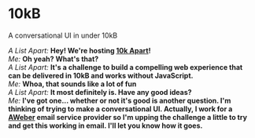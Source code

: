 # 10kB
A conversational UI in under 10kB

_A List Apart:_ __Hey! We're hosting [10k Apart](https://a-k-apart.com/)!__  
_Me:_ __Oh yeah? What's that?__  
_A List Apart:_ __It's a challenge to build a compelling web experience that can be delivered in 10kB and works without JavaScript.__  
_Me:_ __Whoa, that sounds like a lot of fun__  
_A List Apart:_ __It most definitely is. Have any good ideas?__  
_Me:_ __I've got one... whether or not it's good is another question. I'm thinking of trying to make a conversational UI. Actually, I work for a [AWeber](https://www.aweber.com) email service provider so I'm upping the challenge a little to try and get this working in email. I'll let you know how it goes.__  
